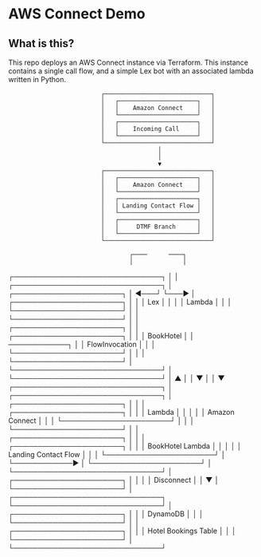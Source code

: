 # AWS Connect Demo
## What is this?
This repo deploys an AWS Connect instance via Terraform. This instance contains a single call flow, and a simple Lex bot with an associated lambda written in Python.

                              ┌──────────────────────────────┐
                              │   ┌──────────────────────┐   │
                              │   │    Amazon Connect    │   │
                              │   └──────────────────────┘   │
                              │   ┌──────────────────────┐   │
                              │   │    Incoming Call     │   │
                              │   └──────────────────────┘   │
                              └──────────────────────────────┘
                                              │
                                              │
                                              ▼
                              ┌──────────────────────────────┐
                              │   ┌──────────────────────┐   │
                              │   │    Amazon Connect    │   │
                              │   └──────────────────────┘   │
                              │   ┌──────────────────────┐   │
                              │   │ Landing Contact Flow │   │
                              │   └──────────────────────┘   │
                              │   ┌──────────────────────┐   │
                              │   │     DTMF Branch      │   │
                              │   └──────────────────────┘   │
                              └──────────────────────────────┘

                                      ┌────      ────┐
                                      │              │
┌──────────────────────────────┐      │              │      ┌──────────────────────────────┐
│   ┌──────────────────────┐   │  ◀───┘              └───▶  │   ┌──────────────────────┐   │
│   │         Lex          │   │                            │   │        Lambda        │   │
│   └──────────────────────┘   │                            │   └──────────────────────┘   │
│   ┌──────────────────────┐   │                            │   ┌──────────────────────┐   │
│   │      BookHotel       │   │ ────────────┐              │   │    FlowInvocation    │   │
│   └──────────────────────┘   │             │              │   └──────────────────────┘   │
└──────────────────────────────┘             │              └──────────────────────────────┘
              │   ▲                          │                              │
              ▼   │                          │                              ▼
┌──────────────────────────────┐             │              ┌──────────────────────────────┐
│   ┌──────────────────────┐   │             │              │   ┌──────────────────────┐   │
│   │        Lambda        │   │             │              │   │    Amazon Connect    │   │
│   └──────────────────────┘   │             │              │   └──────────────────────┘   │
│   ┌──────────────────────┐   │             │              │   ┌──────────────────────┐   │
│   │   BookHotel Lambda   │   │             │              │   │ Landing Contact Flow │   │
│   └──────────────────────┘   │             └────────────▶ │   └──────────────────────┘   │
└──────────────────────────────┘                            │   ┌──────────────────────┐   │
                │                                           │   │      Disconnect      │   │
                ▼                                           │   └──────────────────────┘   │
┌──────────────────────────────┐                            └──────────────────────────────┘
│   ┌──────────────────────┐   │
│   │       DynamoDB       │   │
│   └──────────────────────┘   │
│   ┌──────────────────────┐   │
│   │ Hotel Bookings Table │   │
│   └──────────────────────┘   │
└──────────────────────────────┘

